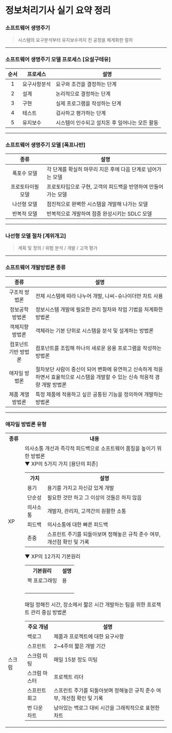 # 정보처리기사 실기 요약 정리

### 소프트웨어 생명주기
> 시스템의 요구분석부터 유지보수까지 전 공정을 체계화한 절차
--- 
### 소프트웨어 생명주기 모델 프로세스 [요설구테유]
|순서|프로세스|설명|
|:---:|---|---|
|1|요구사항분석|요구와 조건을 결정하는 단계|
|2|설계|논리적으로 결정하는 단계|
|3|구현|실제 프로그램을 작성하는 단계|
|4|테스트|검사하고 평가하는 단계|
|5|유지보수|시스템이 인수되고 설치돈 후 일어나는 모든 활동|
---
### 소프트웨어 생명주기 모델 [폭프나반]
|종류|설명|
|:---:|---|
|폭포수 모델|각 단계를 확실히 마무리 지은 후에 다음 단계로 넘어가는 모델|
|프로토타이필 모델|프로토타입으로 구현, 고객의 피드백을 반영하여 만들어가는 모델|
|나선형 모델|점진적으로 완벽한 시스템을 개발해 나가는 모델|
|반복적 모델|반복적으로 개발하여 점증 완성시키는 SDLC 모델|
---
### 나선형 모델 절차 [계위개고]
> 계획 및 정의 / 위험 분석 / 개발 / 고객 평가
---
### 소프트웨어 개발방법론 종류
|종류|설명|
|:---:|---|
|구조적 방법론|전체 시스템에 따라 나누어 개발, 나씨-슈나이더만 차트 사용|
|정보공학 방법론|정보시스템 개발에 필요한 관리 절차와 작업 기법을 처계화한 방법론|
|객체지향 방법론|객체라는 기본 단위로 시스템을 분석 및 설계하는 방법론|
|컴포넌트 기반 방법론|컴포넌트를 조립해 하나의 새로운 응용 프로그램을 작성하는 방법론|
|애자일 방법론|절차보단 사람이 중신이 되어 변화에 유연하고 신속하게 적응하면서 효율적으로 시스템을 개발할 수 있는 신속 적응적 경량 개발 방법론|
|제품 계열 방법론|특정 제품에 적용하고 싶은 공통된 기능을 정의하여 개발하는 방법론|
---
### 애자일 방법론 유형
<table>
    <tr>
        <th>종류</th><th>내용</th>
    </tr>
    <tr>
        <td>XP</td>
        <td>
            의사소통 개선과 즉각적 피드백으로 소프트웨어 품질을 높이기 위한 방법론<br/>
            ▼ XP의 5가지 가치 [용단의 피존]
            <table>
                <tr>
                    <th>가치</th><th>설명</th>
                </tr>
                <tr>
                    <td>용기</td>
                    <td>용기를 가지고 자신감 있게 개발</td>
                </tr>
                <tr>
                    <td>단순성</td>
                    <td>필요한 것만 하고 그 이상의 것들은 하지 않음</td>
                </tr>
                <tr>
                    <td>의사소통</td>
                    <td>개발자, 관리자, 고객간의 원활한 소통</td>
                </tr>
                <tr>
                    <td>피드백</td>
                    <td>의사소통에 대한 빠른 피드백</td>
                </tr>
                <tr>
                    <td>존중</td>
                    <td>스프린트 주기를 되돌아보며 정해놓은 규칙 준수 여부, 개선점 확인 및 기록</td>
                </tr>
            </table>
            ▼ XP의 12가지 기본원리
            <table>
                <tr>
                    <th>기본원리</th><th>설명</th>
                </tr>
                <tr>
                    <td>짝 프로그래밍</td>
                    <td>용</td>
                </tr>
                <tr>
                    <td></td>
                    <td></td>
                </tr>
                <tr>
                    <td></td>
                    <td></td>
                </tr>
                <tr>
                    <td></td>
                    <td></td>
                </tr>
                <tr>
                    <td></td>
                    <td></td>
                </tr>
            </table>
        </td>
    </tr>
    <tr>
        <td>스크럼</td>
        <td>
            매일 정해진 시간, 장소에서 짧은 시간 개발하는 팀을 위한 프로젝트 관리 중심 방법론
            <table>
                <tr>
                    <th>주요 개념</th><th>설명</th>
                </tr>
                <tr>
                    <td>백로그</td>
                    <td>제품과 프로젝트에 대한 요구사항</td>
                </tr>
                <tr>
                    <td>스프린트</td>
                    <td>2~4주의 짧은 개발 기간</td>
                </tr>
                <tr>
                    <td>스크럼 미팅</td>
                    <td>매일 15분 정도 미팅</td>
                </tr>
                <tr>
                    <td>스크럼 마스터</td>
                    <td>프로젝트 리더</td>
                </tr>
                <tr>
                    <td>스프린트 회고</td>
                    <td>스프린트 주기를 되돌아보며 정해놓은 규칙 준수 여부, 개선점 확인 및 기록</td>
                </tr>
                <tr>
                    <td>번 다운 차트</td>
                    <td>남아있는 백로그 대비 시간을 그래픽적으로 표현한 차트</td>
                </tr>
            </table>
        </td>
    </tr>
</table>
